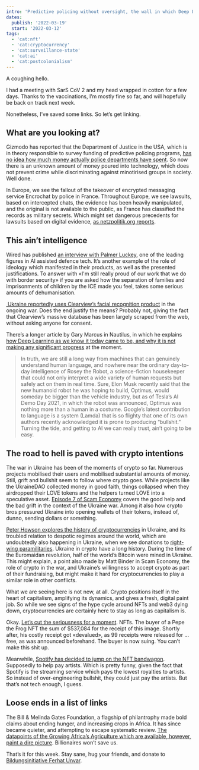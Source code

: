 ```yaml
---
intro: 'Predictive policing without oversight, the wall in which Deep Learning crashed, cryptocurrencies in wartime, and billionaires won’t save us.'
dates:
  publish: '2022-03-19'
  start: '2022-03-12'
tags:
  - 'cat:nft'
  - 'cat:cryptocurrency'
  - 'cat:surveillance-state'
  - 'cat:ai'
  - 'cat:postcolonialism'
---
```


A coughing hello.

I had a meeting with SarS CoV 2 and my head wrapped in cotton for a few days. Thanks to the vaccinations, I’m mostly fine so far, and will hopefully be back on track next week.

Nonetheless, I’ve saved some links. So let’s get linking.

## What are you looking at?

Gizmodo has reported that the Department of Justice in the USA, which is in theory responsible to survey funding of predictive policing programs, [has no idea how much money actually police departments have spent](https://gizmodo.com/justice-department-kept-few-records-on-predictive-polic-1848660323?utm_source=pocket_mylist). So now there is an unknown amount of money poured into technology, which does not prevent crime while discriminating against minotirised groups in society. Well done.

In Europe, we see the fallout of the takeover of encrypted messaging service Encrochat by police in France. Throughout Europe, we see lawsuits, based on intercepted chats, the evidence has been heavily manipulated, and the original is not available to the public, as France has classified the records as military secrets. Which might set dangerous precedents for lawsuits based on digital evidence, [as netzpolitik.org reports](https://netzpolitik.org/2022/encrochat-ermittlungen-strafverfahren-jenseits-des-rechtsstaats/).

## This ain’t intelligence

Wired has published [an interview with Palmer Luckey](https://www.wired.com/story/palmer-luckey-drones-autonomous-weapons-ukraine/), one of the leading figures in AI assisted defence tech. It’s another example of the role of ideology which manifested in their products, as well as the presented justifications. To answer with «I'm still really proud of our work that we do with border security» if you are asked how the separation of families and imprisonments of children by the <abbr>ICE</abbr> made you feel, takes some serious amounts of dehumanisation.

[ Ukraine reportedly uses Clearview’s facial recognition product](https://www.reuters.com/technology/exclusive-ukraine-has-started-using-clearview-ais-facial-recognition-during-war-2022-03-13/) in the ongoing war. Does the end justify the means? Probably not, giving the fact that Clearview’s massive database has been largely scraped from the web, without asking anyone for consent.

There’s a longer article by Gary Marcus in Nautilus, in which he explains [how Deep Learning as we know it today came to be, and why it is not making any significant progress](https://nautil.us/deep-learning-is-hitting-a-wall-14467/) at the moment.

> In truth, we are still a long way from machines that can genuinely understand human language, and nowhere near the ordinary day-to-day intelligence of Rosey the Robot, a science-fiction housekeeper that could not only interpret a wide variety of human requests but safely act on them in real time. Sure, Elon Musk recently said that the new humanoid robot he was hoping to build, Optimus, would someday be bigger than the vehicle industry, but as of Tesla’s AI Demo Day 2021, in which the robot was announced, Optimus was nothing more than a human in a costume. Google’s latest contribution to language is a system (Lamda) that is so flighty that one of its own authors recently acknowledged it is prone to producing “bullshit.” Turning the tide, and getting to AI we can really trust, ain’t going to be easy.

## The road to hell is paved with crypto intentions

The war in Ukraine has been of the moments of crypto so far. Numerous projects mobilised their users and mobilised substantial amounts of money. Still, grift and bullshit seem to follow where crypto goes. While projects like the UkraineDAO collected money in good faith, things collapsed when they airdropped their LOVE tokens and the helpers turned LOVE into a speculative asset. [Episode 7 of Scam Economy](https://scameconomy.com/e/1n2k3118-7-the-crypto-grift-descends-on-ukraine) covers the good help and the bad grift in the context of the Ukraine war. Among it also how crypto bros pressured Ukraine into opening wallets of their tokens, instead of, dunno, sending dollars or something.

[Peter Howson explores the history of cryptocurrencies](https://jacobinmag.com/2022/03/crypto-bitcoin-ukraine-russia-war-finance-funding) in Ukraine, and its troubled relation to despotic regimes around the world, which are undoubtedly also happening in Ukraine, when we see donations to [right-wing paramilitaries](https://www.aljazeera.com/news/2022/3/1/who-are-the-azov-regiment). Ukraine in crypto have a long history. During the time of the Euromaidan revolution, half of the world’s Bitcoin were mined in Ukraine. This might explain, a point also made by Matt Binder in Scam Economy, the role of crypto in the war, and Ukraine’s willingness to accept crypto as part of their fundraising, but might make it hard for cryptocurrencies to play a similar role in other conflicts.

What we are seeing here is not new, at all. Crypto positions itself in the heart of capitalism, amplifying its dynamics, and gives a fresh, digital paint job. So while we see signs of the hype cycle around NFTs and web3 dying down, cryptocurrencies are certainly here to stay as long as capitalism is.

Okay. [Let’s cut the seriousness for a moment](https://kotaku.com/pepe-frog-nft-lawsuit-sue-dao-matt-furie-halston-thayer-1848663957?rev=1647476160843). NFTs. The buyer of a Pepe the Frog NFT the sum of \$537,084 for the receipt of this image. Shortly after, his costly receipt got «devalued», as 99 receipts were released for … free, as was announced beforehand. The buyer is now suing. You can’t make this shit up.

Meanwhile, [Spotify has decided to jump on the NFT bandwagon](https://12ft.io/proxy?q=https://www.ft.com/content/9e77bf41-5814-4c18-96f6-f800f6b41216). Supposedly to help pay artists. Which is pretty funny, given the fact that Spotify is the streaming service which pays the lowest royalties to artists. So instead of over-engineering bullshit, they could just pay the artists. But that’s not tech enough, I guess.

## Loose ends in a list of links

The Bill & Melinda Gates Foundation, a flagship of philantrophy made bold claims about ending hunger, and increasing crops in Africa. It has since became quieter, and attempting to escape systematic review. [The datapoints of the Growing Africa’s Agriculture which are available, however, paint a dire picture](https://usrtk.org/bill-gates-food-tracker/gates-foundation-agriculture-project-in-africa-flunks-review/). Billionaires won’t save us.

That’s it for this week. Stay sane, hug your friends, and donate to [Bildungsinitiative Ferhat Unvar](https://www.bildungsinitiative-ferhatunvar.de).
